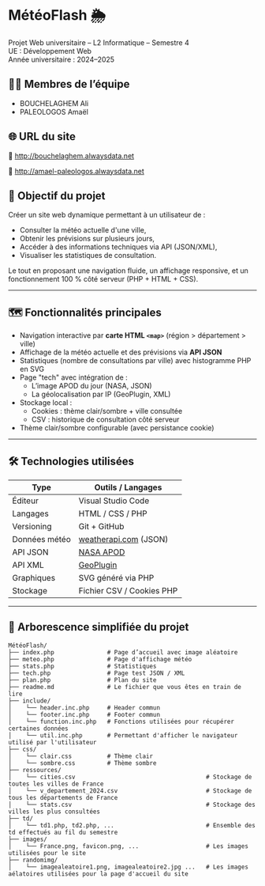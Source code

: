 # MétéoFlash 🌦️

Projet Web universitaire – L2 Informatique – Semestre 4  
UE : Développement Web  
Année universitaire : 2024–2025  

## 👨‍💻 Membres de l’équipe

- BOUCHELAGHEM Ali  
- PALEOLOGOS Amaël  

## 🌐 URL du site

🔗 http://bouchelaghem.alwaysdata.net

🔗 http://amael-paleologos.alwaysdata.net

## 📌 Objectif du projet

Créer un site web dynamique permettant à un utilisateur de :
- Consulter la météo actuelle d'une ville,
- Obtenir les prévisions sur plusieurs jours,
- Accéder à des informations techniques via API (JSON/XML),
- Visualiser les statistiques de consultation.

Le tout en proposant une navigation fluide, un affichage responsive, et un fonctionnement 100 % côté serveur (PHP + HTML + CSS).

---

## 🗺️ Fonctionnalités principales

- Navigation interactive par **carte HTML `<map>`** (région > département > ville)
- Affichage de la météo actuelle et des prévisions via **API JSON**
- Statistiques (nombre de consultations par ville) avec histogramme PHP en SVG
- Page "tech" avec intégration de :
  - L’image APOD du jour (NASA, JSON)
  - La géolocalisation par IP (GeoPlugin, XML)
- Stockage local :
  - Cookies : thème clair/sombre + ville consultée
  - CSV : historique de consultation côté serveur
- Thème clair/sombre configurable (avec persistance cookie)

---

## 🛠️ Technologies utilisées

| Type           | Outils / Langages |
|----------------|-------------------|
| Éditeur        | Visual Studio Code |
| Langages       | HTML / CSS / PHP |
| Versioning     | Git + GitHub |
| Données météo  | [weatherapi.com](https://www.weatherapi.com) (JSON) |
| API JSON       | [NASA APOD](https://api.nasa.gov) |
| API XML        | [GeoPlugin](http://www.geoplugin.com/) |
| Graphiques     | SVG généré via PHP |
| Stockage       | Fichier CSV / Cookies PHP |

---

## 📂 Arborescence simplifiée du projet

```text
MétéoFlash/
├── index.php               # Page d’accueil avec image aléatoire
├── meteo.php               # Page d'affichage météo
├── stats.php               # Statistiques 
├── tech.php                # Page test JSON / XML
├── plan.php                # Plan du site
├── readme.md               # Le fichier que vous êtes en train de lire
├── include/
│    └── header.inc.php     # Header commun
│    └── footer.inc.php     # Footer commun
│    └── function.inc.php   # Fonctions utilisées pour récupérer certaines données
│    └── util.inc.php       # Permettant d'afficher le navigateur utilisé par l'utilisateur
├── css/
│    └── clair.css          # Thème clair 
│    └── sombre.css         # Thème sombre
├── ressources/
│    └── cities.csv                                     # Stockage de toutes les villes de France 
│    └── v_departement_2024.csv                         # Stockage de tous les départements de France
│    └── stats.csv                                      # Stockage des villes les plus consultées 
├── td/	       
│    └── td1.php, td2.php, ...                          # Ensemble des td effectués au fil du semestre 
├── images/                          
│    └── France.png, favicon.png, ...                   # Les images utilisées pour le site
├── randomimg/
│    └── imagealeatoire1.png, imagealeatoire2.jpg ...   # Les images aélatoires utilisées pour la page d'accueil du site
